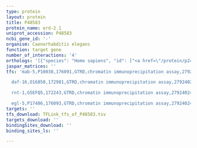 ```yaml
---
type: protein
layout: protein
title: P48583
protein_name: erd-2.1
uniprot_accession: P48583
ncbi_gene_id: '-'
organism: Caenorhabditis elegans
function: target gene
number_of_interactions: '4'
orthologs: '[{"species": "Homo sapiens", "id": ["<a href=\"/protein/p24390\">P24390</a>", "<a href=\"/protein/p33947\">P33947</a>"]}, {"species": "Mus musculus", "id": ["<a href=\"/protein/q8r1l4\">Q8R1L4</a>", "<a href=\"/protein/q9cqm2\">Q9CQM2</a>", "<a href=\"/protein/q99jh8\">Q99JH8</a>"]}, {"species": "Rattus norvegicus", "id": ["<a href=\"/protein/q569a6\">Q569A6</a>", "<a href=\"/protein/q5u305\">Q5U305</a>"]}, {"species": "Drosophila melanogaster", "id": ["<a href=\"/protein/o76767\">O76767</a>"]}, {"species": "Danio rerio", "id": ["<a href=\"/protein/q6ph70\">Q6PH70</a>", "<a href=\"/protein/q6peh1\">Q6PEH1</a>"]}, {"species": "Saccharomyces cerevisiae", "id": ["<a href=\"/protein/p18414\">P18414</a>"]}]'
jaspar_matrices: ''
tfs: 'mab-5,P10038,176091,GTRD,chromatin immunoprecipitation assay,27924024%5Buid%5D,No

  daf-16,O16850,172981,GTRD,chromatin immunoprecipitation assay,27924024%5Buid%5D,No

  rnt-1,G5EFQ5,172243,GTRD,chromatin immunoprecipitation assay,27924024%5Buid%5D,No

  egl-5,P17486,176093,GTRD,chromatin immunoprecipitation assay,27924024%5Buid%5D,No'
targets: ''
tfs_download: TFLink_tfs_of_P48583.tsv
targets_download: ''
bindingSites_download: ''
binding_sites_ls: ''

---
```

